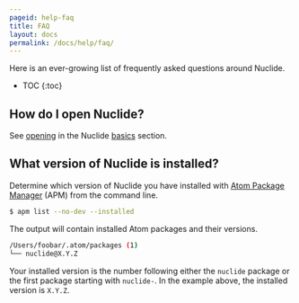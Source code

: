 ```yaml
---
pageid: help-faq
title: FAQ
layout: docs
permalink: /docs/help/faq/
---
```


Here is an ever-growing list of frequently asked questions around Nuclide.

* TOC
{:toc}

## How do I open Nuclide?

See [opening](/docs/editor/basics/#opening) in the Nuclide [basics](/docs/editor/basics/#opening)
section.

## What version of Nuclide is installed?

Determine which version of Nuclide you have installed with
[Atom Package Manager](https://github.com/atom/apm) (APM) from the command line.

```bash
$ apm list --no-dev --installed
```

The output will contain installed Atom packages and their versions.

```bash
/Users/foobar/.atom/packages (1)
└── nuclide@X.Y.Z
```

Your installed version is the number following either the `nuclide` package or the first package
starting with `nuclide-`. In the example above, the installed version is `X.Y.Z`.
